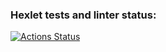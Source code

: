 ### Hexlet tests and linter status:
[![Actions Status](https://github.com/Aibaro/layout-designer-project-58/workflows/hexlet-check/badge.svg)](https://github.com/Aibaro/layout-designer-project-58/actions)
